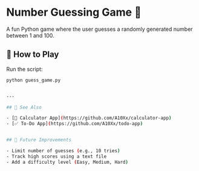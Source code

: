 # Number Guessing Game 🎯

A fun Python game where the user guesses a randomly generated number between 1 and 100.

## 🚀 How to Play

Run the script:

```bash
python guess_game.py


---

## 🔗 See Also

- [🧮 Calculator App](https://github.com/A10Xx/calculator-app)
- [✅ To-Do App](https://github.com/A10Xx/todo-app)


## 🔮 Future Improvements

- Limit number of guesses (e.g., 10 tries)
- Track high scores using a text file
- Add a difficulty level (Easy, Medium, Hard)
